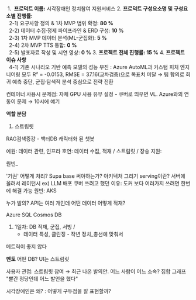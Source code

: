  1.  **프로덕트 이름:** 시각장애인 정치참여 지원서비스
2. **프로덕트 구성요소명 및 구성요소별 진행률:**  
      2-1) 요구사항 정의 & 1차 MVP 범위 확정: **80 %**  
      2-2) 데이터 수집·정제 파이프라인 & ERD 구성: **10 %**  
      2-3) 1차 MVP 데이터 분석(ML-군집화): **5 %**  
      2-4) 2차 MVP TTS 통합: **0 %**  
      2-5) 발표자료 작성 및 시연 영상: **0 %**
3. **프로젝트 전체 진행률:** **15 %**
4. **프로젝트 이슈 사항**  
      4-1) 기존 시나리오 기반 예측 모델의 성능 부진 : Azure AutoML과 커스텀 피처 엔지니어링 모두 R² = -0.0153, RMSE = 37.16(교차검증)으로 목표치 미달 → 팀 합의로 회귀 예측 중단, 군집·탐색적 분석 중심으로 전략 전환

컨테이너 사용시 문제점: 자체 GPU 사용 유무 설정 - 쿠버로 띄우면 VL. Azure와의 연동이 문제 → 10시에 얘기

**역할 분담**

1. 스트림릿


RAG검색증강 - 백터DB
캐릭터화 된 챗봇

예원: 데이터 관련, 인프라
호연: 데이터 수집, 적재 / 스트림릿 / 장송
지원: 

원빈_

'기권' 어떻게 처리?
Supa base 써야하는가? 
아키텍처 그리기
serving이란? 서버에 올려서 레이턴시 ex) LLM 배포
쿠버 쓰려고 했던 이유: 도커 보다 여러가지 쓰려면 한번에 해결 가능
원빈: AKS

누가 발의? API는 여러 개인데 어떤 데이터 어떻게 적재?

Azure SQL
Cosmos DB

1. 1일차: DB 적재, 군집, 서빙 / 
     - 데이터 특성, 클린징 - 작년 정치_총선에 맞춰서 


메트릭이 좋지 않다

**멘토**
어떤 DB?
UI는 스트림릿

사용자 관점: 스트림릿 참여 → 최근 나온 발의안. 어느 사람이 어느 소속? 집합 그래프 "빨간 정당인데 어느 발언을 했다"

시각장애인은 왜? : 어떻게 구두점을 잘 표현할까? 
